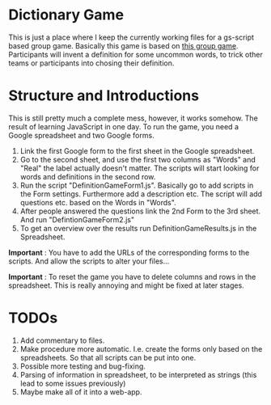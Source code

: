 # Dictionary Game
This is just a place where I keep the currently working files for a gs-script
based group game.
Basically this game is based on [this group game][1]. Participants will invent
a definition for some uncommon words, to trick other teams or participants
into chosing their definition.

# Structure and Introductions
This is still pretty much a complete mess, however, it works somehow. The
result of learning JavaScript in one day.
To run the game, you need a Google spreadsheet and two Google forms.
1. Link the first Google form to the first sheet in the Google spreadsheet.
2. Go to the second sheet, and use the first two columns as "Words" and "Real"
 the label actually doesn't matter. The scripts will start looking for words and definitions in the second row.
3. Run the script "DefinitionGameForm1.js". Basically go to add scripts in the Form settings. Furthermore add a description etc. The script will add questions etc. based on the Words in "Words".
4. After people answered the questions link the 2nd Form to the 3rd sheet. And run "DefintionGameForm2.js"
5. To get an overview over the results run DefinitionGameResults.js in the Spreadsheet.

**Important** : You have to add the URLs of the corresponding forms to the scripts. And allow the scripts to alter your files...

**Important** : To reset the game you have to delete columns and rows in the spreadsheet. This is really annoying and might be fixed at later stages.


# TODOs
1. Add commentary to files.
2. Make procedure more automatic. I.e. create the forms only based on the spreadsheets. So that all scripts can be put into one.
3. Possible more testing and bug-fixing.
4. Parsing of information in spreadsheet, to be interpreted as strings (this lead to some issues previously)
5. Maybe make all of it into a web-app.



[1]: http://www.greatgroupgames.com/the-dictionary-game.htm
